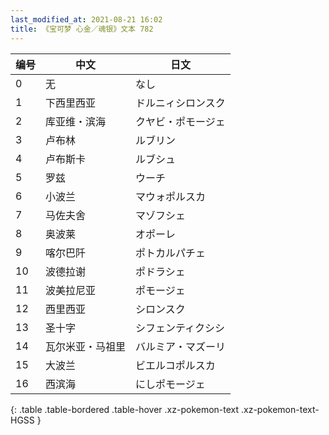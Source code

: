 ```yaml
---
last_modified_at: 2021-08-21 16:02
title: 《宝可梦 心金／魂银》文本 782
---
```

| 编号 | 中文 | 日文 |
| ---- | ---- | ---- |
| 0 | 无 | なし |
| 1 | 下西里西亚 | ドルニィシロンスク |
| 2 | 库亚维・滨海 | クヤビ・ポモージェ |
| 3 | 卢布林 | ルブリン |
| 4 | 卢布斯卡 | ルブシュ |
| 5 | 罗兹 | ウーチ |
| 6 | 小波兰 | マウォポルスカ |
| 7 | 马佐夫舍 | マゾフシェ |
| 8 | 奥波莱 | オポーレ |
| 9 | 喀尔巴阡 | ポトカルパチェ |
| 10 | 波德拉谢 | ポドラシェ |
| 11 | 波美拉尼亚 | ポモージェ |
| 12 | 西里西亚 | シロンスク |
| 13 | 圣十字 | シフェンティクシシ |
| 14 | 瓦尔米亚・马祖里 | バルミア・マズーリ |
| 15 | 大波兰 | ビエルコポルスカ |
| 16 | 西滨海 | にしポモージェ |
{: .table .table-bordered .table-hover .xz-pokemon-text .xz-pokemon-text-HGSS }